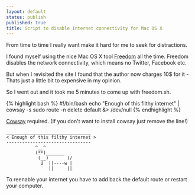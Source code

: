 ```yaml
---
layout: default
status: publish
published: true
title: Script to disable internet connectivity for Mac OS X
---
```

From time to time I really want make it hard for me to seek for distractions.

I found myself using the nice Mac OS X tool [Freedom](http://macfreedom.com/) all the time. Freedom disables the network connectivity, which means no Twitter, Facebook etc.

But when I revisited the site I found that the author now charges 10$ for it - Thats just a little bit to expensive in my opinion.

So I went out and it took me 5 minutes to come up with freedom.sh.

{% highlight bash %}
#!/bin/bash
echo "Enough of this filthy internet" | cowsay -s
sudo route -n delete default &> /dev/null
{% endhighlight %}

[Cowsay](http://en.wikipedia.org/wiki/Cowsay) required. (If you don't want to install cowsay just remove the line!)

    ________________________________
    < Enough of this filthy internet >
    --------------------------------
               ^__^
               (**)_______
                (__)       )/
                 U  ||----w |
                    ||     ||

To reenable your internet you have to add back the default route or restart your computer.